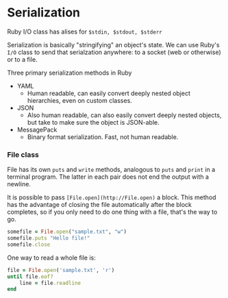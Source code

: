 # Serialization

Ruby I/O class has alises for `$stdin, $stdout, $stderr`

Serialization is basically "stringifying" an object's state. We can use Ruby's `I/O` class to send that serialzation anywhere: to a socket (web or otherwise) or to a file.

Three primary serialization methods in Ruby

- YAML
    - Human readable, can easily convert deeply nested object hierarchies, even on custom classes.
- JSON
    - Also human readable, can also easily convert deeply nested objects, but take to make sure the object is JSON-able.
- MessagePack
    - Binary format serialization. Fast, not human readable.

### File class

File has its own `puts` and `write` methods, analogous to `puts` and `print` in a terminal program. The latter in each pair does not end the output with a newline.

It is possible to pass `[File.open](http://File.open)` a block. This method has the advantage of closing the file automatically after the block completes, so if you only need to do one thing with a file, that's the way to go.

```ruby
somefile = File.open("sample.txt", "w")
somefile.puts "Hello file!"
somefile.close
```

One way to read a whole file is:

```ruby
file = File.open('sample.txt', 'r')
until file.eof?
	line = file.readline
end
```